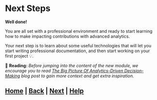 # Next Steps

**Well done!**

You are all set with a professional environment and ready to start learning how to make impacting contributions with advanced analytics.

Your next step is to learn about some useful technologies that will let you start writing professional documentation, and then start working on your first project 💡.

📖 **Reading:**
*Before jumping into the content of the new module, we encourage you to read [The Big Picture Of Analytics-Driven Decision-Making][analytics-driven] blog post to gain more context and get extra inspiration.*

[analytics-driven]: https://www.mipwise.com/blogs/analytics-driven-decision-making

## [Home][home] | [Back][back] | [Next][next] | [Help][help]

[home]: ../../README.md
[back]: ../7_setting_up_mip_go/README.md
[next]: ../../2_documentation/README.md
[help]: ../../0_help/README.md
